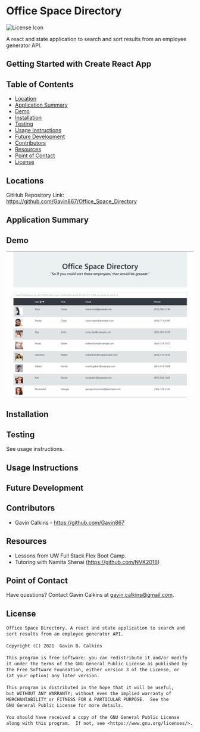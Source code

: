 # Office Space Directory

![License Icon](https://img.shields.io/badge/license-GPL3.0-informational.svg)

A react and state application to search and sort results from an employee generator API.

## Getting Started with Create React App

## Table of Contents

- [Location](#locations)
- [Application Summary](#application-summary)
- [Demo](#demo)
- [Installation](#installation)
- [Testing](#testing)
- [Usage Instructions](#usage-instructions)
- [Future Development](#future-development)
- [Contributors](#contributors)
- [Resources](#resources)
- [Point of Contact](#point-of-contact)
- [License](#license)

## Locations

GitHub Repository Link: https://github.com/Gavin867/Office_Space_Directory

<!-- Deployed Application Link: https://big-kahuna-burger-app.herokuapp.com/ -->

## Application Summary

<!-- ![Main Menu](https://github.com/Gavin867/Big_Kahuna_Burger_App/blob/main/public/assets/images/readme-images/main-page.png)

The Big Kahunna Burger App can be used to store hamburger information in a mySQL database for easy reference. With this application you can perform the following tasks:

1. Create new burgers in the "Burgers Queued" list.
2. Move burgers to the "Burgers Eaten" list.
3. Delete burgers from the application and database. -->

## Demo

![Demo](https://github.com/Gavin867/Office_Space_Directory/blob/main/public/assets/images/osd-demo.gif)

## Installation
<!-- 
No installation is required for running the deployed version of the Big Kahuna Burger App. Simply click the '[Deployed Application Link](https://big-kahuna-burger-app.herokuapp.com/)' provided in the '[Location](#location)' section to get started.

When downloading and running the application locally, use the following steps:

1. Install mySQL and MySQL workbench using the directions outlined in the '[MySQL Installation Guide](https://dev.mysql.com/doc/mysql-installation-excerpt/5.7/en/)'.
2. Clone the repository to your computer.
3. Open a new terminal instance in the Big Kahuna Burger App code file and run "npm init -y" to install the necessary node modules.
4. Create a .env file in the root of the directory with the following data:

        DB_USER=root
        DB_PASS=**Your Password Here**
        DB_DATABASE=bigkahuna_DB

6. Log into your mySQL workbench, copy the contents of Big Kahuna Burger App's bigkahuna_DB.sql file into your workbench and hit the lightning button to create your database.
7. If you would like to use the seed data, copy the contents of Big Kahuna Burger App's bigkahuna_seeds.sql file into your workbench and hit the lightning button to add the data to your tables.
8. In the Big Kahuna Burger App file code terminal, type "node app" and hit ENTER.
9. A the application will launch and you're up and running! -->

## Testing

See usage instructions.

## Usage Instructions

<!-- 1. To CREATE a Burger, type the name of your new burger into the form and click the "Create Burger" button.
2. To UPDATE a Burger and move it from the "Burgers Queued" list to the "Burgers Eaten" list, click the "Eat Burger" button next to the corresponding Burger.
3. To DELETE a Burger from the "Burgers Eaten" list and the application database, click the "Delete Burger" button next to the corresponding Burger. -->

## Future Development

<!-- Additional goals and application features for future devlopment include:

- Complete rework of the front end UI more intuitive operation
- Updated styling
- Using REACT to render webpage -->

## Contributors

- Gavin Calkins - https://github.com/Gavin867

## Resources

- Lessons from UW Full Stack Flex Boot Camp.
- Tutoring with Namita Shenai (https://github.com/NVK2016)


## Point of Contact

Have questions? Contact Gavin Calkins at [gavin.calkins@gmail.com](mailto:gavin.calkins@gmail.com?subject=Hi%20Gavin!%20I%20have%20a%20question%20about%20The%20Office%20Space%20Directory!).
 
## License

    Office Space Directory. A react and state application to search and sort results from an employee generator API.

    Copyright (C) 2021  Gavin B. Calkins 

    This program is free software: you can redistribute it and/or modify
    it under the terms of the GNU General Public License as published by
    the Free Software Foundation, either version 3 of the License, or
    (at your option) any later version.

    This program is distributed in the hope that it will be useful,
    but WITHOUT ANY WARRANTY; without even the implied warranty of
    MERCHANTABILITY or FITNESS FOR A PARTICULAR PURPOSE.  See the
    GNU General Public License for more details.

    You should have received a copy of the GNU General Public License
    along with this program.  If not, see <https://www.gnu.org/licenses/>.
